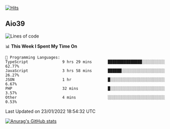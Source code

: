 [![Hits](https://hits.seeyoufarm.com/api/count/incr/badge.svg?url=https%3A%2F%2Fgithub.com%2Faio39&count_bg=%2339C5BB&title_bg=%23555555&icon=&icon_color=%23E7E7E7&title=hits&edge_flat=false)](https://hits.seeyoufarm.com)

## Aio39

<!--START_SECTION:waka-->
![Lines of code](https://img.shields.io/badge/From%20Hello%20World%20I%27ve%20Written-1%20Million%20lines%20of%20code-blue)

📊 **This Week I Spent My Time On** 

```text
💬 Programming Languages: 
TypeScript               9 hrs 29 mins       ███████████████░░░░░░░░░░   62.77% 
JavaScript               3 hrs 58 mins       ██████░░░░░░░░░░░░░░░░░░░   26.27% 
JSON                     1 hr                █░░░░░░░░░░░░░░░░░░░░░░░░   6.67% 
PHP                      32 mins             █░░░░░░░░░░░░░░░░░░░░░░░░   3.57% 
Other                    4 mins              ░░░░░░░░░░░░░░░░░░░░░░░░░   0.53%

```


 Last Updated on 23/01/2022 18:54:32 UTC
<!--END_SECTION:waka-->
[![Anurag's GitHub stats](https://github-readme-stats.vercel.app/api?username=aio39)](https://github.com/anuraghazra/github-readme-stats)

<!--
**aio39/aio39** is a ✨ _special_ ✨ repository because its `README.md` (this file) appears on your GitHub profile.

Here are some ideas to get you started:

- 🔭 I’m currently working on ...
- 🌱 I’m currently learning ...
- 👯 I’m looking to collaborate on ...
- 🤔 I’m looking for help with ...
- 💬 Ask me about ...
- 📫 How to reach me: ...
- 😄 Pronouns: ...
- ⚡ Fun fact: ...
-->
